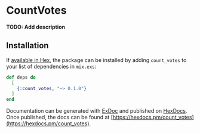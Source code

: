 # CountVotes

**TODO: Add description**

## Installation

If [available in Hex](https://hex.pm/docs/publish), the package can be installed
by adding `count_votes` to your list of dependencies in `mix.exs`:

```elixir
def deps do
  [
    {:count_votes, "~> 0.1.0"}
  ]
end
```

Documentation can be generated with [ExDoc](https://github.com/elixir-lang/ex_doc)
and published on [HexDocs](https://hexdocs.pm). Once published, the docs can
be found at [https://hexdocs.pm/count_votes](https://hexdocs.pm/count_votes).

